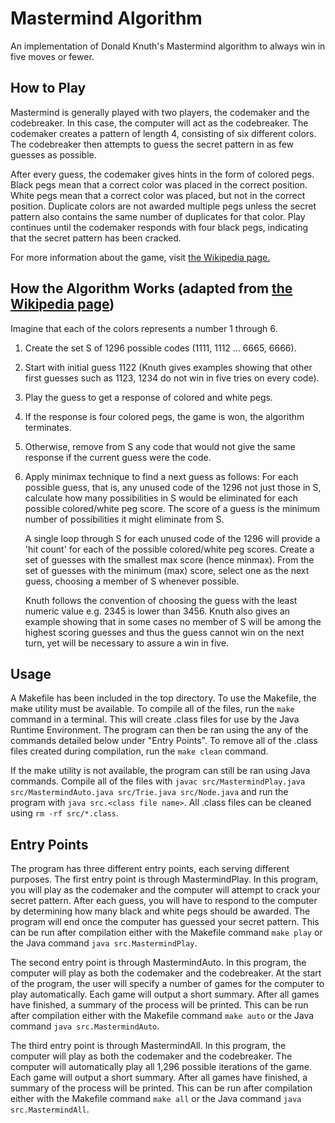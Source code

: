 # Mastermind Algorithm
An implementation of Donald Knuth's Mastermind algorithm to always win in five moves or fewer.

## How to Play
Mastermind is generally played with two players, the codemaker and the codebreaker. In this case, the computer will act as the codebreaker. The codemaker creates a pattern of length 4, consisting of six different colors. The codebreaker then attempts to guess the secret pattern in as few guesses as possible.

After every guess, the codemaker gives hints in the form of colored pegs. Black pegs mean that a correct color was placed in the correct position. White pegs mean that a correct color was placed, but not in the correct position. Duplicate colors are not awarded multiple pegs unless the secret pattern also contains the same number of duplicates for that color. Play continues until the codemaker responds with four black pegs, indicating that the secret pattern has been cracked.

For more information about the game, visit [the Wikipedia page.](https://en.wikipedia.org/wiki/Mastermind_(board_game))

## How the Algorithm Works (adapted from [the Wikipedia page](https://en.wikipedia.org/wiki/Mastermind_(board_game)#Worst_case:_Five-guess_algorithm))
Imagine that each of the colors represents a number 1 through 6.

1. Create the set S of 1296 possible codes (1111, 1112 ... 6665, 6666).

2. Start with initial guess 1122 (Knuth gives examples showing that other first guesses such as 1123, 1234 do not win in five tries on every code).

3. Play the guess to get a response of colored and white pegs.

4. If the response is four colored pegs, the game is won, the algorithm terminates.

5. Otherwise, remove from S any code that would not give the same response if the current guess were the code.

6. Apply minimax technique to find a next guess as follows:
For each possible guess, that is, any unused code of the 1296 not just those in S, calculate how many possibilities in S would be eliminated for each possible colored/white peg score. The score of a guess is the minimum number of possibilities it might eliminate from S.

    A single loop through S for each unused code of the 1296 will provide a 'hit count' for each of the possible colored/white peg scores. Create a set of guesses with the smallest max score (hence minmax).
From the set of guesses with the minimum (max) score, select one as the next guess, choosing a member of S whenever possible.

    Knuth follows the convention of choosing the guess with the least numeric value e.g. 2345 is lower than 3456. Knuth also gives an example showing that in some cases no member of S will be among the highest scoring guesses and thus the guess cannot win on the next turn, yet will be necessary to assure a win in five.

## Usage
A Makefile has been included in the top directory. To use the Makefile, the make utility must be available. To compile all of the files, run the `make` command in a terminal. This will create .class files for use by the Java Runtime Environment. The program can then be ran using the any of the commands detailed below under "Entry Points". To remove all of the .class files created during compilation, run the `make clean` command.

If the make utility is not available, the program can still be ran using Java commands. Compile all of the files with `javac src/MastermindPlay.java src/MastermindAuto.java src/Trie.java src/Node.java` and run the program with `java src.<class file name>`. All .class files can be cleaned using `rm -rf src/*.class`.

## Entry Points
The program has three different entry points, each serving different purposes. The first entry point is through MastermindPlay. In this program, you will play as the codemaker and the computer will attempt to crack your secret pattern. After each guess, you will have to respond to the computer by determining how many black and white pegs should be awarded. The program will end once the computer has guessed your secret pattern. This can be run after compilation either with the Makefile command `make play` or the Java command `java src.MastermindPlay`.

The second entry point is through MastermindAuto. In this program, the computer will play as both the codemaker and the codebreaker. At the start of the program, the user will specify a number of games for the computer to play automatically. Each game will output a short summary. After all games have finished, a summary of the process will be printed. This can be run after compilation either with the Makefile command `make auto` or the Java command `java src.MastermindAuto`.

The third entry point is through MastermindAll. In this program, the computer will play as both the codemaker and the codebreaker. The computer will automatically play all 1,296 possible iterations of the game.  Each game will output a short summary. After all games have finished, a summary of the process will be printed. This can be run after compilation either with the Makefile command `make all` or the Java command `java src.MastermindAll`.
